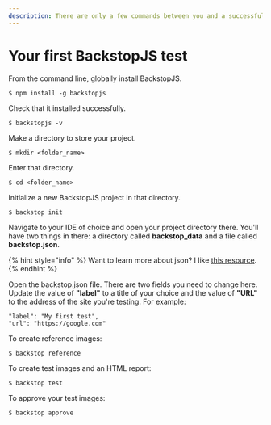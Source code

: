 ```yaml
---
description: There are only a few commands between you and a successful first test.
---
```


# Your first BackstopJS test

From the command line, globally install BackstopJS.

```text
$ npm install -g backstopjs
```

Check that it installed successfully.

```text
$ backstopjs -v
```

Make a directory to store your project.

```text
$ mkdir <folder_name>
```

Enter that directory.

```text
$ cd <folder_name>
```

Initialize a new BackstopJS project in that directory.

```text
$ backstop init
```

Navigate to your IDE of choice and open your project directory there. You'll have two things in there: a directory called **backstop\_data** and a file called **backstop.json**.

{% hint style="info" %}
Want to learn more about json? I like [this resource](https://www.digitalocean.com/community/tutorials/an-introduction-to-json). 
{% endhint %}

Open the backstop.json file. There are two fields you need to change here. Update the value of **"label"** to a title of your choice and the value of **"URL"** to the address of the site you're testing. For example:

```text
"label": "My first test",
"url": "https://google.com"
```

To create reference images:

```text
$ backstop reference
```

To create test images and an HTML report:

```text
$ backstop test
```

To approve your test images:

```text
$ backstop approve
```



